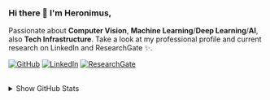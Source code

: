 ### Hi there 👋 I'm Heronimus,

Passionate about **Computer Vision**, **Machine Learning**/**Deep Learning**/**AI**, also **Tech Infrastructure**. Take a look at my professional profile and current research on LinkedIn and ResearchGate ✨.

<p align="left">
    <a href="https://github.com/heronimus" target="_blank"><img alt="GitHub" src="https://img.shields.io/badge/-@heronimus-181717?style=flat-square&logo=GitHub&logoColor=white"></a>
    <a href="https://www.linkedin.com/in/heronimustra/" target="_blank"><img alt="LinkedIn" src="https://img.shields.io/badge/-LinkedIn-0077B5?style=flat-square&logo=Linkedin&logoColor=white"></a>
    <a href="https://www.researchgate.net/profile/Heronimus_Tresy_Renata_Adie" target="_blank"><img alt="ResearchGate" src="https://img.shields.io/badge/-ResearchGate-00CCBB?style=flat-square&logo=ResearchGate&logoColor=white"></a>
    <br><br>
</p>

<details>
<summary>Show GitHub Stats</summary>
<p align="center">
    <img alt = "GitHub Stats" src="https://github-readme-stats.vercel.app/api?username=heronimus&show_icons=true&hide=issues&icon_color=000000&hide_border=true&title_color=5391FE&text_color=555">
    <br>
    <img alt = "badges.pufler.de" src="https://badges.pufler.dev/visits/heronimus/heronimus?color=blue">
</p>
</details> 



<!--
**heronimus/heronimus** is a ✨ _special_ ✨ repository because its `README.md` (this file) appears on your GitHub profile.

Here are some ideas to get you started:

- 🔭 I’m currently working on ...
- 🌱 I’m currently learning ...
- 👯 I’m looking to collaborate on ...
- 🤔 I’m looking for help with ...
- 💬 Ask me about ...
- 📫 How to reach me: ...
- 😄 Pronouns: ...
- ⚡ Fun fact: ...
<details>
<summary>Click for GitHub Stats</summary>
<p align="center">
    <img alt = "GitHub Stats" src="https://github-readme-stats.vercel.app/api?username=heronimus&show_icons=true&hide=issues&icon_color=000000&hide_border=true&title_color=5391FE&text_color=555">
    <br>
    <img alt = "Top Language" src="https://github-readme-stats.vercel.app/api/top-langs/?username=heronimus&hide=html,&hide_border=true&title_color=5391FE&text_color=555"
</p>
</details> 

-->
